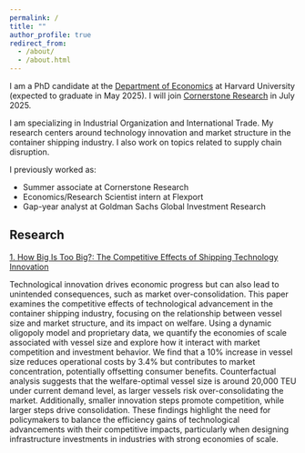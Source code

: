 ```yaml
---
permalink: /
title: ""
author_profile: true
redirect_from: 
  - /about/
  - /about.html
---
```


I am a PhD candidate at the [Department of Economics](https://www.economics.harvard.edu/) at Harvard University (expected to graduate in May 2025). I will join [Cornerstone Research](https://www.cornerstone.com/) in July 2025. 

I am specializing in Industrial Organization and International Trade. My research centers around technology innovation and market structure in the container shipping industry. I also work on topics related to supply chain disruption.

I previously worked as:

- Summer associate at Cornerstone Research
- Economics/Research Scientist intern at Flexport
- Gap-year analyst at Goldman Sachs Global Investment Research

## Research

[1. How Big Is Too Big?: The Competitive Effects of Shipping Technology Innovation](https://www.dropbox.com/scl/fi/7hneeza5ykba01z552b6q/large_boat_thesis.pdf?rlkey=sfi9mqxnxpdoo85rjbtqhut97&st=g91wwgna&dl=0)

Technological innovation drives economic progress but can also lead to unintended
consequences, such as market over-consolidation. This paper examines the competitive
effects of technological advancement in the container shipping industry, focusing on the
relationship between vessel size and market structure, and its impact on welfare. Using
a dynamic oligopoly model and proprietary data, we quantify the economies of scale
associated with vessel size and explore how it interact with market competition and
investment behavior. We find that a 10% increase in vessel size reduces operational
costs by 3.4% but contributes to market concentration, potentially offsetting consumer
benefits. Counterfactual analysis suggests that the welfare-optimal vessel size is around
20,000 TEU under current demand level, as larger vessels risk over-consolidating the
market. Additionally, smaller innovation steps promote competition, while larger steps
drive consolidation. These findings highlight the need for policymakers to balance the
efficiency gains of technological advancements with their competitive impacts, particularly
when designing infrastructure investments in industries with strong economies
of scale.